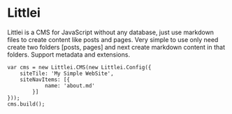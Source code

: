 # Littlei
Littlei is a CMS for JavaScript without any database, just use markdown files to create content like posts and pages. Very simple to use only need create two folders [posts, pages] and next create markdown content in that folders. Support metadata and extensions.

    var cms = new Littlei.CMS(new Littlei.Config({
        siteTile: 'My Simple WebSite',
        siteNavItems: [{
                name: 'about.md'
            }]
    }));
    cms.build();


